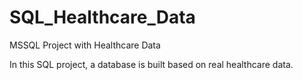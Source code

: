 # SQL_Healthcare_Data
MSSQL Project with Healthcare Data

In this SQL project, a database is built based on real healthcare data.
